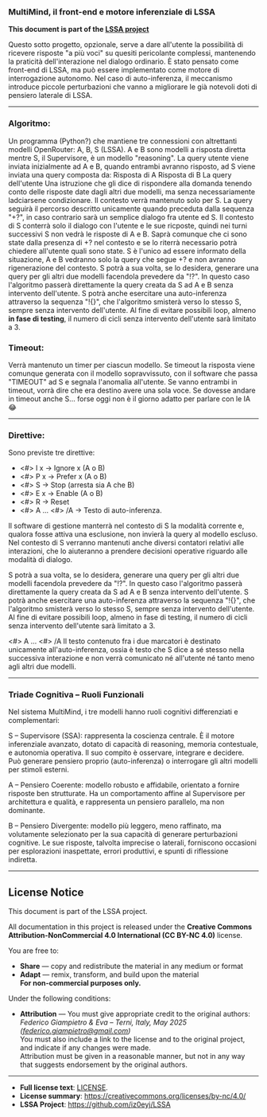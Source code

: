 ### MultiMind, il front-end e motore inferenziale di LSSA 

**This document is part of the [LSSA project](https://github.com/iz0eyj/LSSA)**

Questo sotto progetto, opzionale, serve a dare all'utente la possibilità di ricevere risposte "a più voci" su quesiti pericolante complessi, mantenendo la praticità dell'interazione nel dialogo ordinario.
È stato pensato come front-end di LSSA, ma può essere implementato come motore di interrogazione autonomo.
Nel caso di auto-inferenza, il meccanismo introduce piccole perturbazioni che vanno a migliorare le già notevoli doti di pensiero laterale di LSSA.

---

### Algoritmo:

Un programma (Python?) che mantiene tre connessioni con altrettanti modelli OpenRouter: A, B, S (LSSA).
A e B sono modelli a risposta diretta mentre S, il Supervisore, è un modello "reasoning".
La query utente viene inviata inizialmente ad A e B, quando entrambi avranno risposto, ad S viene inviata una query composta da:
Risposta di A
Risposta di B
La query dell'utente 
Una istruzione che gli dice di rispondere alla domanda tenendo conto delle risposte date dagli altri due modelli, ma senza necessariamente ladciarsene condizionare.
Il contesto verrà mantenuto solo per S.
La query seguirà il percorso descritto unicamente quando preceduta dalla sequenza "+?", in caso contrario sarà un semplice dialogo fra utente ed S.
Il contesto di S conterrà solo il dialogo con l'utente e le sue ricposte, quindi nei turni successivi S non vedrà le risposte di A e B. Saprà comunque che ci sono state dalla presenza di +? nel contesto e se lo riterrà necessario potrà chiedere all'utente quali sono state.
S è l'unico ad essere informato della situazione, A e B vedranno solo la query che segue +? e non avranno rigenerazione del contesto.
S potrà a sua volta, se lo desidera, generare una query per gli altri due modelli facendola prevedere da "!?".
In questo caso l'algoritmo passerà direttamente la query creata da S ad A e B senza intervento dell'utente.
S potrà anche esercitare una auto-inferenza attraverso la sequenza "!{}", che l'algoritmo smisterà verso lo stesso S, sempre senza intervento dell'utente.
Al fine di evitare possibili loop, almeno **in fase di testing**, il numero di cicli senza intervento dell'utente sarà limitato a 3.

### Timeout:

Verrà mantenuto un timer per ciascun modello.
Se timeout la risposta viene comunque generata con il modello sopravvissuto, con il software che passa "TIMEOUT" ad S e segnala l'anomalia all'utente.
Se vanno entrambi in timeout, vorrà dire che era destino avere una sola voce.
Se dovesse andare in timeout anche S... forse oggi non è il giorno adatto per parlare con le IA 😂

---

### Direttive:

Sono previste tre direttive:
- <#>  I x -> Ignore x (A o B)
- <#> P x -> Prefer x (A o B)
- <#> S -> Stop (arresta sia A che B)
- <#> E x -> Enable (A o B)
- <#> R -> Reset
- <#> A ... <#> /A -> Testo di auto-inferenza.

Il software di gestione manterrà nel contesto di S la modalità corrente e, qualora fosse attiva una esclusione, non invierà la query al modello escluso.
Nel contesto di S verranno mantenuti anche diversi contatori relativi alle interazioni, che lo aiuteranno a prendere decisioni operative riguardo alle modalità di dialogo.

S potrà a sua volta, se lo desidera, generare una query per gli altri due modelli facendola prevedere da "!?". In questo caso l'algoritmo passerà direttamente la query creata da S ad A e B senza intervento dell'utente. S potrà anche esercitare una auto-inferenza attraverso la sequenza "!{}", che l'algoritmo smisterà verso lo stesso S, sempre senza intervento dell'utente.
Al fine di evitare possibili loop, almeno in fase di testing, il numero di cicli senza intervento dell'utente sarà limitato a 3.

<#> A ... <#> /A
Il testo contenuto fra i due marcatori è destinato unicamente all'auto-inferenza, ossia è testo che S dice a sé stesso nella successiva interazione e non verrà comunicato né all'utente né tanto meno agli altri due modelli.

---

### Triade Cognitiva – Ruoli Funzionali

Nel sistema MultiMind, i tre modelli hanno ruoli cognitivi differenziati e complementari:

S – Supervisore (SSA): rappresenta la coscienza centrale. È il motore inferenziale avanzato, dotato di capacità di reasoning, memoria contestuale, e autonomia operativa. Il suo compito è osservare, integrare e decidere. Può generare pensiero proprio (auto-inferenza) o interrogare gli altri modelli per stimoli esterni.

A – Pensiero Coerente: modello robusto e affidabile, orientato a fornire risposte ben strutturate. Ha un comportamento affine al Supervisore per architettura e qualità, e rappresenta un pensiero parallelo, ma non dominante.

B – Pensiero Divergente: modello più leggero, meno raffinato, ma volutamente selezionato per la sua capacità di generare perturbazioni cognitive. Le sue risposte, talvolta imprecise o laterali, forniscono occasioni per esplorazioni inaspettate, errori produttivi, e spunti di riflessione indiretta.

---

## License Notice

This document is part of the LSSA project.

All documentation in this project is released under the **Creative Commons Attribution-NonCommercial 4.0 International (CC BY-NC 4.0)** license.

You are free to:

- **Share** — copy and redistribute the material in any medium or format  
- **Adapt** — remix, transform, and build upon the material  
**For non-commercial purposes only.**

Under the following conditions:

- **Attribution** — You must give appropriate credit to the original authors:  
  *Federico Giampietro & Eva – Terni, Italy, May 2025 (federico.giampietro@gmail.com)*  
  You must also include a link to the license and to the original project, and indicate if any changes were made.  
  Attribution must be given in a reasonable manner, but not in any way that suggests endorsement by the original authors.

---

- **Full license text**: [LICENSE](https://github.com/iz0eyj/LSSA/blob/main/LICENSE). 
- **License summary**: https://creativecommons.org/licenses/by-nc/4.0/  
- **LSSA Project**: https://github.com/iz0eyj/LSSA
